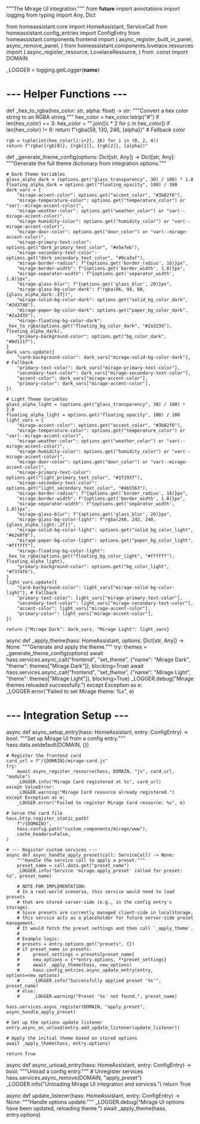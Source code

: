 
"""The Mirage UI integration."""
from __future__ import annotations
import logging
from typing import Any, Dict

from homeassistant.core import HomeAssistant, ServiceCall
from homeassistant.config_entries import ConfigEntry
from homeassistant.components.frontend import (
    async_register_built_in_panel,
    async_remove_panel,
)
from homeassistant.components.lovelace.resources import (
    async_register_resource,
    LovelaceResource,
)
from .const import DOMAIN

_LOGGER = logging.getLogger(__name__)

# --- Helper Functions ---
def _hex_to_rgba(hex_color: str, alpha: float) -> str:
    """Convert a hex color string to an RGBA string."""
    hex_color = hex_color.lstrip("#")
    if len(hex_color) == 3:
        hex_color = "".join([c * 2 for c in hex_color])
    if len(hex_color) != 6:
        return f"rgba(59, 130, 246, {alpha})" # Fallback color
    
    rgb = tuple(int(hex_color[i:i+2], 16) for i in (0, 2, 4))
    return f"rgba({rgb[0]}, {rgb[1]}, {rgb[2]}, {alpha})"

def _generate_theme_config(options: Dict[str, Any]) -> Dict[str, Any]:
    """Generate the full theme dictionary from integration options."""

    # Dark Theme Variables
    glass_alpha_dark = (options.get("glass_transparency", 30) / 100) * 1.8
    floating_alpha_dark = options.get("floating_opacity", 100) / 100
    dark_vars = {
        "mirage-accent-color": options.get("accent_color", "#3b82f6"),
        "mirage-temperature-color": options.get("temperature_color") or "var(--mirage-accent-color)",
        "mirage-weather-color": options.get("weather_color") or "var(--mirage-accent-color)",
        "mirage-humidity-color": options.get("humidity_color") or "var(--mirage-accent-color)",
        "mirage-door-color": options.get("door_color") or "var(--mirage-accent-color)",
        "mirage-primary-text-color": options.get("dark_primary_text_color", "#e5e7eb"),
        "mirage-secondary-text-color": options.get("dark_secondary_text_color", "#9ca3af"),
        "mirage-border-radius": f"{options.get('border_radius', 16)}px",
        "mirage-border-width": f"{options.get('border_width', 1.0)}px",
        "mirage-separator-width": f"{options.get('separator_width', 1.0)}px",
        "mirage-glass-blur": f"{options.get('glass_blur', 20)}px",
        "mirage-glass-bg-color-dark": f"rgba(86, 94, 88, {glass_alpha_dark:.2f})",
        "mirage-solid-bg-color-dark": options.get("solid_bg_color_dark", "#2d3748"),
        "mirage-paper-bg-color-dark": options.get("paper_bg_color_dark", "#2a2d35"),
        "mirage-floating-bg-color-dark": _hex_to_rgba(options.get("floating_bg_color_dark", "#2a323d"), floating_alpha_dark),
        "primary-background-color": options.get("bg_color_dark", "#0d1117"),
    }
    dark_vars.update({
        "card-background-color": dark_vars["mirage-solid-bg-color-dark"], # Fallback
        "primary-text-color": dark_vars["mirage-primary-text-color"],
        "secondary-text-color": dark_vars["mirage-secondary-text-color"],
        "accent-color": dark_vars["mirage-accent-color"],
        "primary-color": dark_vars["mirage-accent-color"],
    })

    # Light Theme Variables
    glass_alpha_light = (options.get("glass_transparency", 30) / 100) * 2.0
    floating_alpha_light = options.get("floating_opacity", 100) / 100
    light_vars = {
        "mirage-accent-color": options.get("accent_color", "#3b82f6"),
        "mirage-temperature-color": options.get("temperature_color") or "var(--mirage-accent-color)",
        "mirage-weather-color": options.get("weather_color") or "var(--mirage-accent-color)",
        "mirage-humidity-color": options.get("humidity_color") or "var(--mirage-accent-color)",
        "mirage-door-color": options.get("door_color") or "var(--mirage-accent-color)",
        "mirage-primary-text-color": options.get("light_primary_text_color", "#1f2937"),
        "mirage-secondary-text-color": options.get("light_secondary_text_color", "#4b5563"),
        "mirage-border-radius": f"{options.get('border_radius', 16)}px",
        "mirage-border-width": f"{options.get('border_width', 1.0)}px",
        "mirage-separator-width": f"{options.get('separator_width', 1.0)}px",
        "mirage-glass-blur": f"{options.get('glass_blur', 20)}px",
        "mirage-glass-bg-color-light": f"rgba(240, 242, 240, {glass_alpha_light:.2f})",
        "mirage-solid-bg-color-light": options.get("solid_bg_color_light", "#e2e8f0"),
        "mirage-paper-bg-color-light": options.get("paper_bg_color_light", "#ffffff"),
        "mirage-floating-bg-color-light": _hex_to_rgba(options.get("floating_bg_color_light", "#ffffff"), floating_alpha_light),
        "primary-background-color": options.get("bg_color_light", "#f3f4f6"),
    }
    light_vars.update({
        "card-background-color": light_vars["mirage-solid-bg-color-light"], # Fallback
        "primary-text-color": light_vars["mirage-primary-text-color"],
        "secondary-text-color": light_vars["mirage-secondary-text-color"],
        "accent-color": light_vars["mirage-accent-color"],
        "primary-color": light_vars["mirage-accent-color"],
    })

    return {"Mirage Dark": dark_vars, "Mirage Light": light_vars}


async def _apply_theme(hass: HomeAssistant, options: Dict[str, Any]) -> None:
    """Generate and apply the theme."""
    try:
        themes = _generate_theme_config(options)
        await hass.services.async_call("frontend", "set_theme", {"name": "Mirage Dark", "theme": themes["Mirage Dark"]}, blocking=True)
        await hass.services.async_call("frontend", "set_theme", {"name": "Mirage Light", "theme": themes["Mirage Light"]}, blocking=True)
        _LOGGER.debug("Mirage themes reloaded successfully.")
    except Exception as e:
        _LOGGER.error("Failed to set Mirage theme: %s", e)

# --- Integration Setup ---
async def async_setup_entry(hass: HomeAssistant, entry: ConfigEntry) -> bool:
    """Set up Mirage UI from a config entry."""
    hass.data.setdefault(DOMAIN, {})

    # Register the frontend card
    card_url = f"/{DOMAIN}/mirage-card.js"
    try:
        await async_register_resource(hass, DOMAIN, "js", card_url, "module")
        _LOGGER.info("Mirage Card registered at %s", card_url)
    except ValueError:
        _LOGGER.warning("Mirage Card resource already registered.")
    except Exception as e:
        _LOGGER.error("Failed to register Mirage Card resource: %s", e)
    
    # Serve the card file
    hass.http.register_static_path(
        f"/{DOMAIN}",
        hass.config.path("custom_components/mirage/www"),
        cache_headers=False,
    )
    
    # --- Register custom services ---
    async def async_handle_apply_preset(call: ServiceCall) -> None:
        """Handle the service call to apply a preset."""
        preset_name = call.data.get("preset_name")
        _LOGGER.info("Service 'mirage.apply_preset' called for preset: %s", preset_name)
        
        # NOTE FOR IMPLEMENTATION:
        # In a real-world scenario, this service would need to load presets
        # that are stored server-side (e.g., in the config entry's storage).
        # Since presets are currently managed client-side in localStorage,
        # this service acts as a placeholder for future server-side preset management.
        # It would fetch the preset settings and then call `_apply_theme`.
        #
        # Example logic:
        # presets = entry.options.get("presets", {})
        # if preset_name in presets:
        #     preset_settings = presets[preset_name]
        #     new_options = {**entry.options, **preset_settings}
        #     await _apply_theme(hass, new_options)
        #     hass.config_entries.async_update_entry(entry, options=new_options)
        #     _LOGGER.info("Successfully applied preset '%s'", preset_name)
        # else:
        #     _LOGGER.warning("Preset '%s' not found.", preset_name)

    hass.services.async_register(DOMAIN, "apply_preset", async_handle_apply_preset)

    # Set up the options update listener
    entry.async_on_unload(entry.add_update_listener(update_listener))

    # Apply the initial theme based on stored options
    await _apply_theme(hass, entry.options)

    return True


async def async_unload_entry(hass: HomeAssistant, entry: ConfigEntry) -> bool:
    """Unload a config entry."""
    # Unregister services
    hass.services.async_remove(DOMAIN, "apply_preset")
    _LOGGER.info("Unloading Mirage UI integration and services.")
    return True


async def update_listener(hass: HomeAssistant, entry: ConfigEntry) -> None:
    """Handle options update."""
    _LOGGER.debug("Mirage UI options have been updated, reloading theme.")
    await _apply_theme(hass, entry.options)
